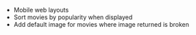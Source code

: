 - Mobile web layouts
- Sort movies by popularity when displayed
- Add default image for movies where image returned is broken

